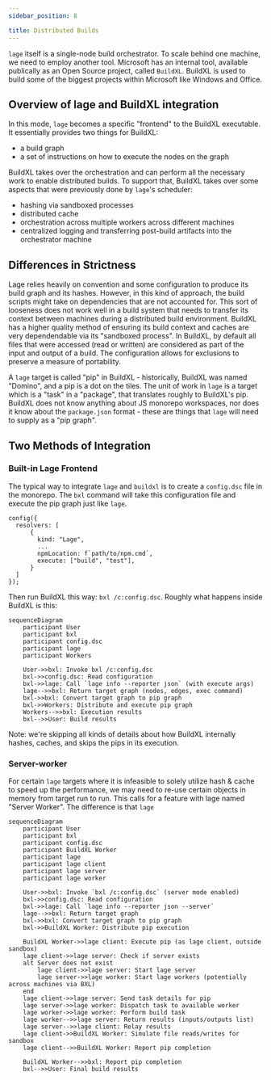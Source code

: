 ```yaml
---
sidebar_position: 8

title: Distributed Builds
---
```


`lage` itself is a single-node build orchestrator. To scale behind one machine, we need to employ another tool. Microsoft has an internal tool, available publically as an Open Source project, called `BuildXL`. BuildXL is used to build some of the biggest projects within Microsoft like Windows and Office.

## Overview of lage and BuildXL integration

In this mode, `lage` becomes a specific "frontend" to the BuildXL executable. It essentially provides two things for BuildXL:

- a build graph
- a set of instructions on how to execute the nodes on the graph

BuildXL takes over the orchestration and can perform all the necessary work to enable distributed builds. To support that, BuildXL takes over some aspects that were previously done by `lage`'s scheduler:

- hashing via sandboxed processes
- distributed cache
- orchestration across multiple workers across different machines
- centralized logging and transferring post-build artifacts into the orchestrator machine

## Differences in Strictness

Lage relies heavily on convention and some configuration to produce its build graph and its hashes. However, in this kind of approach, the build scripts might take on dependencies that are not accounted for. This sort of looseness does not work well in a build system that needs to transfer its context between machines during a distributed build environment. BuildXL has a higher quality method of ensuring its build context and caches are very dependendable via its "sandboxed process". In BuildXL, by default all files that were accessed (read or written) are considered as part of the input and output of a build. The configuration allows for exclusions to preserve a measure of portability.

A `lage` target is called "pip" in BuildXL - historically, BuildXL was named "Domino", and a pip is a dot on the tiles. The unit of work in `lage` is a target which is a "task" in a "package", that translates roughly to BuildXL's pip. BuildXL does not know anything about JS monorepo workspaces, nor does it know about the `package.json` format - these are things that `lage` will need to supply as a "pip graph".

## Two Methods of Integration

### Built-in Lage Frontend

The typical way to integrate `lage` and `buildxl` is to create a `config.dsc` file in the monorepo. The `bxl` command will take this configuration file and execute the pip graph just like `lage`.

```
config({
  resolvers: [
      {
        kind: "Lage",
        ...
        npmLocation: f`path/to/npm.cmd`,
        execute: ["build", "test"],
      }
  ]
});
```

Then run BuildXL this way: `bxl /c:config.dsc`. Roughly what happens inside BuildXL is this:

```mermaid
sequenceDiagram
    participant User
    participant bxl
    participant config.dsc
    participant lage
    participant Workers

    User->>bxl: Invoke bxl /c:config.dsc
    bxl->>config.dsc: Read configuration
    bxl->>lage: Call `lage info --reporter json` (with execute args)
    lage-->>bxl: Return target graph (nodes, edges, exec command)
    bxl->>bxl: Convert target graph to pip graph
    bxl->>Workers: Distribute and execute pip graph
    Workers-->>bxl: Execution results
    bxl-->>User: Build results
```

Note: we're skipping all kinds of details about how BuildXL internally hashes, caches, and skips the pips in its execution.

### Server-worker

For certain `lage` targets where it is infeasible to solely utilize hash & cache to speed up the performance, we may need to re-use certain objects in memory from target run to run. This calls for a feature with lage named "Server Worker". The difference is that `lage`

```mermaid
sequenceDiagram
    participant User
    participant bxl
    participant config.dsc
    participant BuildXL Worker
    participant lage
    participant lage client
    participant lage server
    participant lage worker

    User->>bxl: Invoke `bxl /c:config.dsc` (server mode enabled)
    bxl->>config.dsc: Read configuration
    bxl->>lage: Call `lage info --reporter json --server`
    lage-->>bxl: Return target graph
    bxl->>bxl: Convert target graph to pip graph
    bxl->>BuildXL Worker: Distribute pip execution

    BuildXL Worker->>lage client: Execute pip (as lage client, outside sandbox)
    lage client->>lage server: Check if server exists
    alt Server does not exist
        lage client->>lage server: Start lage server
        lage server->>lage worker: Start lage workers (potentially across machines via BXL)
    end
    lage client->>lage server: Send task details for pip
    lage server->>lage worker: Dispatch task to available worker
    lage worker->>lage worker: Perform build task
    lage worker-->>lage server: Return results (inputs/outputs list)
    lage server-->>lage client: Relay results
    lage client->>BuildXL Worker: Simulate file reads/writes for sandbox
    lage client-->>BuildXL Worker: Report pip completion

    BuildXL Worker-->>bxl: Report pip completion
    bxl-->>User: Final build results
```
